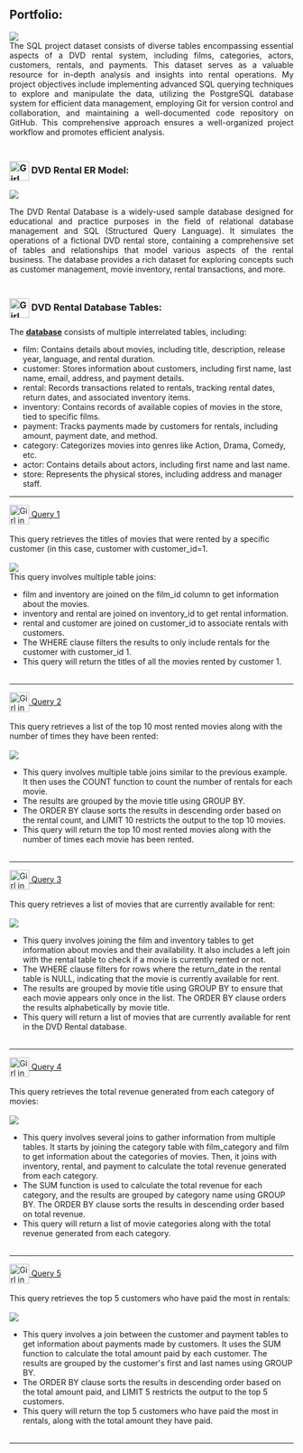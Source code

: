 ## Portfolio:

<img src="images/DVDlogo.png?raw=true"/>
<div align="justify">
The SQL project dataset consists of diverse tables encompassing essential aspects of a DVD rental system, including films, categories, actors, customers, rentals, and payments. This dataset serves as a valuable resource for in-depth analysis and insights into rental operations.
My project objectives include implementing advanced SQL querying techniques to explore and manipulate the data, utilizing the PostgreSQL database system for efficient data management, employing Git for version control and collaboration, and maintaining a well-documented code repository on GitHub. This comprehensive approach ensures a well-organized project workflow and promotes efficient analysis.
</div>

### <br><img src="images/DVDicon.png?raw=true" alt="Girl in a jacket" width="35" height="35" align="center"> DVD Rental ER Model:
<a href="images/DVDlogo.png" tagert="_new"><img src="images/ERD.png?raw=true"/></a>
<div align="justify">The DVD Rental Database is a widely-used sample database designed for educational and practice purposes in the field of relational database management and SQL (Structured Query Language). It simulates the operations of a fictional DVD rental store, containing a comprehensive set of tables and relationships that model various aspects of the rental business. The database provides a rich dataset for exploring concepts such as customer management, movie inventory, rental transactions, and more.</div>

### <br><img src="images/DVDicon.png?raw=true" alt="Girl in a jacket" width="35" height="35" align="center"> DVD Rental Database Tables:
The <b><a href="Database/dvdrental.tar" target="_new">database</a></b> consists of multiple interrelated tables, including:
-	film: Contains details about movies, including title, description, release year, language, and rental duration.
-	customer: Stores information about customers, including first name, last name, email, address, and payment details.
-	rental: Records transactions related to rentals, tracking rental dates, return dates, and associated inventory items.
-	inventory: Contains records of available copies of movies in the store, tied to specific films.
-	payment: Tracks payments made by customers for rentals, including amount, payment date, and method.
-	category: Categorizes movies into genres like Action, Drama, Comedy, etc.
-	actor: Contains details about actors, including first name and last name.
-	store: Represents the physical stores, including address and manager staff.

---
[<img src="images/SQLicon.png?raw=true" alt="Girl in a jacket" width="35" height="35" align="center"> Query 1](Results/Query1.csv)
<br><br>This query retrieves the titles of movies that were rented by a specific customer (in this case, customer with customer_id=1.
<br><br>
<a href="Query/Query1.sql"><img src="Query/Query1.png?raw=true"/></a>
<br>This query involves multiple table joins:
-	film and inventory are joined on the film_id column to get information about the movies.
-	inventory and rental are joined on inventory_id to get rental information.
-	rental and customer are joined on customer_id to associate rentals with customers.
-	The WHERE clause filters the results to only include rentals for the customer with customer_id 1.
-	This query will return the titles of all the movies rented by customer 1.
<br><br>

---
[<img src="images/SQLicon.png?raw=true" alt="Girl in a jacket" width="35" height="35" align="center"> Query 2](Results/Query2.csv)
<br><br>This query retrieves a list of the top 10 most rented movies along with the number of times they have been rented:
<br><br>
<a href="Query/Query2.sql"><img src="Query/Query2.png?raw=true"/></a>
<br>
-	This query involves multiple table joins similar to the previous example. It then uses the COUNT function to count the number of rentals for each movie. 
-	The results are grouped by the movie title using GROUP BY.
-	The ORDER BY clause sorts the results in descending order based on the rental count, and LIMIT 10 restricts the output to the top 10 movies.
-	This query will return the top 10 most rented movies along with the number of times each movie has been rented.
<br><br>

---
[<img src="images/SQLicon.png?raw=true" alt="Girl in a jacket" width="35" height="35" align="center"> Query 3](Results/Query3.csv)
<br><br>This query retrieves a list of movies that are currently available for rent:
<br><br>
<a href="Query/Query3.sql"><img src="Query/Query3.png?raw=true"/></a>
<br>
-	This query involves joining the film and inventory tables to get information about movies and their availability. It also includes a left join with the rental table to check if a movie is currently rented or not.
-	The WHERE clause filters for rows where the return_date in the rental table is NULL, indicating that the movie is currently available for rent.
-	The results are grouped by movie title using GROUP BY to ensure that each movie appears only once in the list. The ORDER BY clause orders the results alphabetically by movie title.
-	This query will return a list of movies that are currently available for rent in the DVD Rental database.
<br><br>

---
[<img src="images/SQLicon.png?raw=true" alt="Girl in a jacket" width="35" height="35" align="center"> Query 4](Results/Query4.csv)
<br><br> This query retrieves the total revenue generated from each category of movies:
<br><br>
<a href="Query/Query4.sql"><img src="Query/Query4.png?raw=true"/></a>
<br>
-	This query involves several joins to gather information from multiple tables. It starts by joining the category table with film_category and film to get information about the categories of movies. Then, it joins with inventory, rental, and payment to calculate the total revenue generated from each category.
-	The SUM function is used to calculate the total revenue for each category, and the results are grouped by category name using GROUP BY. The ORDER BY clause sorts the results in descending order based on total revenue.
-	This query will return a list of movie categories along with the total revenue generated from each category.
<br><br>

---
[<img src="images/SQLicon.png?raw=true" alt="Girl in a jacket" width="35" height="35" align="center"> Query 5](Results/Query5.csv)
<br><br> This query retrieves the top 5 customers who have paid the most in rentals:
<br><br>
<a href="Query/Query5.sql"><img src="Query/Query5.png?raw=true"/></a>
<br>
-	This query involves a join between the customer and payment tables to get information about payments made by customers. It uses the SUM function to calculate the total amount paid by each customer. The results are grouped by the customer's first and last names using GROUP BY.
-	The ORDER BY clause sorts the results in descending order based on the total amount paid, and LIMIT 5 restricts the output to the top 5 customers.
-	This query will return the top 5 customers who have paid the most in rentals, along with the total amount they have paid.
<br><br>

---


